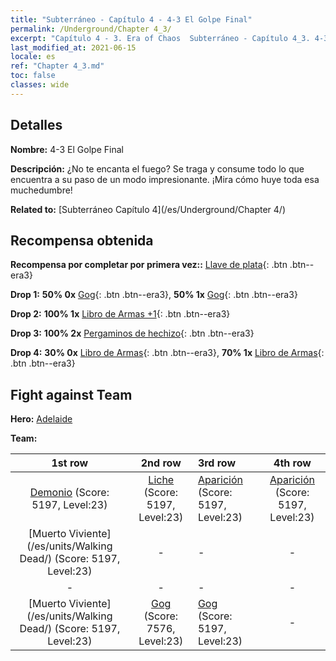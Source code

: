 ```yaml
---
title: "Subterráneo - Capítulo 4 - 4-3 El Golpe Final"
permalink: /Underground/Chapter 4_3/
excerpt: "Capítulo 4 - 3. Era of Chaos  Subterráneo - Capítulo 4_3. 4-3 El Golpe Final"
last_modified_at: 2021-06-15
locale: es
ref: "Chapter 4_3.md"
toc: false
classes: wide
---
```


## Detalles

 **Nombre:** 4-3 El Golpe Final

 **Descripción:** ¿No te encanta el fuego? Se traga y consume todo lo que encuentra a su paso de un modo impresionante. ¡Mira cómo huye toda esa muchedumbre!

 **Related to:** [Subterráneo Capítulo 4](/es/Underground/Chapter 4/)

## Recompensa obtenida

 **Recompensa por completar por primera vez::** [Llave de plata](/ItemsES/con_693/){: .btn .btn--era3}

 **Drop 1:** **50% 0x** [Gog](/ItemsES/unt_227/){: .btn .btn--era3}, **50% 1x** [Gog](/ItemsES/unt_227/){: .btn .btn--era3}

 **Drop 2:** **100% 1x** [Libro de Armas +1](/ItemsES/mat_25/){: .btn .btn--era3}

 **Drop 3:** **100% 2x** [Pergaminos de hechizo](/ItemsES/con_694/){: .btn .btn--era3}

 **Drop 4:** **30% 0x** [Libro de Armas](/ItemsES/mat_18/){: .btn .btn--era3}, **70% 1x** [Libro de Armas](/ItemsES/mat_18/){: .btn .btn--era3}


## Fight against Team
 **Hero:** [Adelaide](/es/heroes/Adelaide/)

 **Team:**


  | 1st row | 2nd row | 3rd row | 4th row |
  |:----:|:----:|:----|:----:|
  | [Demonio](/es/units/Demon/) (Score: 5197, Level:23)  | [Liche](/es/units/Lich/) (Score: 5197, Level:23)  | [Aparición](/es/units/Wight/) (Score: 5197, Level:23)  | [Aparición](/es/units/Wight/) (Score: 5197, Level:23)  |
  | [Muerto Viviente](/es/units/Walking Dead/) (Score: 5197, Level:23)  | - | - | - |
  | - | - | - | - |
  | [Muerto Viviente](/es/units/Walking Dead/) (Score: 5197, Level:23)  | [Gog](/es/units/Gog/) (Score: 7576, Level:23)  | [Gog](/es/units/Gog/) (Score: 5197, Level:23)  | - |



